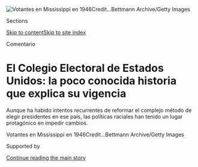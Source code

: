 <div id="app">

<div>

<div>

<div>

</div>

<div data-aria-hidden="false">

<div id="site-content" data-role="main">

<div>

<div class="css-1aor85t" style="opacity:0.000000001;z-index:-1;visibility:hidden">

<div class="css-1hqnpie">

<div class="css-epjblv">

<span class="css-17xtcya">[Opinión](/es/section/opinion)</span><span class="css-x15j1o">|</span><span class="css-fwqvlz">El
Colegio Electoral de Estados Unidos: la poco conocida historia que
explica su
vigencia</span>

</div>

<div class="css-k008qs">

<div class="css-1iwv8en">

<span class="css-18z7m18"></span>

<div>

</div>

</div>

<span class="css-1n6z4y">https://nyti.ms/3i3Xp4r</span>

<div class="css-1705lsu">

<div class="css-4xjgmj">

<div class="css-4skfbu" data-role="toolbar" data-aria-label="Social Media Share buttons, Save button, and Comments Panel with current comment count" data-testid="share-tools">

  - 
  - 
  - 
  - 
    
    <div class="css-6n7j50">
    
    </div>

  - 

</div>

</div>

</div>

</div>

</div>

</div>

<div id="NYT_TOP_BANNER_REGION" class="css-11qgg8s">

</div>

<div id="fullBleedHeaderContent">

<div class="css-n4ws9g">

![<span class="css-16f3y1r e13ogyst0" data-aria-hidden="true">Votantes
en Mississippi en
1946</span><span class="css-cnj6d5 e1z0qqy90" itemprop="copyrightHolder"><span class="css-1ly73wi e1tej78p0">Credit...</span><span><span>Bettmann
Archive/Getty
Images</span></span></span>](https://static01.nyt.com/images/2020/08/03/opinion/03Keyssar-ES-1/03keyssarWeb-articleLarge.jpg?quality=75&auto=webp&disable=upscale)

</div>

<div class="css-3z92zw">

<div class="css-6cn7ki">

<div class="NYTAppHideMasthead css-1bcu9v6 e1suatyy0">

<div class="section css-1o1qe8k e1suatyy2">

<div class="css-cu5p7t er09x8g0">

<div class="css-6n7j50">

</div>

<span class="css-1dv1kvn">Sections</span>

[Skip to content](#site-content)[Skip to site
index](#site-index)

</div>

<div class="css-10698na e1huz5gh0">

</div>

</div>

</div>

Comentario

<div class="css-1sojcmr ehdk2mb0">

# El Colegio Electoral de Estados Unidos: la poco conocida historia que explica su vigencia

</div>

Aunque ha habido intentos recurrentes de reformar el complejo método de
elegir presidentes en ese país, las políticas raciales han tenido un
lugar protagónico en impedir cambios.

</div>

</div>

<div class="css-nwzfg5 e1gnum310">

<span class="css-1f9pvn2 opinion">Votantes en Mississippi en
1946</span><span class="css-cnj6d5 e1z0qqy90" itemprop="copyrightHolder"><span class="css-1ly73wi e1tej78p0">Credit...</span><span><span>Bettmann
Archive/Getty Images</span></span></span>

</div>

<div id="sponsor-wrapper" class="css-1hyfx7x">

<div id="sponsor-slug" class="css-19vbshk">

Supported by

</div>

[Continue reading the main
story](#after-sponsor)

<div id="sponsor" class="ad sponsor-wrapper" style="text-align:center;height:100%;display:block">

</div>

<div id="after-sponsor">

</div>

</div>

<div class="css-1wx1auc e1gnum311">

<div class="css-18e8msd">

<div class="css-vp77d3 epjyd6m0">

<div class="css-1baulvz">

Por <span class="css-1baulvz last-byline" itemprop="name">Alexander
Keyssar</span>

<div class="css-8atqhb">

Es profesor de historia y política social en Harvard y autor de [*Why Do
We Still Have the Electoral
College*](https://www.hup.harvard.edu/catalog.php?isbn=9780674660151#:~:text=After%20tracing%20the%20Electoral%20College's,showing%20why%20each%20has%20failed.)*?*

</div>

</div>

</div>

  - 3 de agosto de
    2020

  - 
    
    <div class="css-4xjgmj">
    
    <div class="css-d8bdto" data-role="toolbar" data-aria-label="Social Media Share buttons, Save button, and Comments Panel with current comment count" data-testid="share-tools">
    
      - 
      - 
      - 
      - 
        
        <div class="css-6n7j50">
        
        </div>
    
      - 
    
    </div>
    
    </div>

</div>

<div class="css-tk9fsr">

[Read in
English](https://www.nytimes.com/2020/08/03/opinion/electoral-college-racism-white-supremacy.html "Read in English")

</div>

</div>

</div>

<div class="section meteredContent css-1r7ky0e" name="articleBody" itemprop="articleBody">

<div class="css-1fanzo5 StoryBodyCompanionColumn">

<div class="css-53u6y8">

[Regístrate para recibir nuestro
boletín](https://www.nytimes.com/newsletters/el-times) con lo mejor de
The New York Times.

-----

Como nuestra resucitada conversación nacional sobre la raza ha dejado en
claro, el legado de la esclavitud y la supremacía blanca es extenso y
profundo en la sociedad y la vida política de Estados Unidos. Un legado
de este tipo —tan visible en una temporada de elecciones presidenciales—
ha sido la supervivencia y la preservación del Colegio Electoral, una
institución criticada por más de 200 años. Nuestro complicado método de
elegir presidentes ha sido blanco de intentos recurrentes de reforma
desde principios del siglo XIX, y las políticas raciales y de religión
han tenido un lugar protagónico en su derrota.

Por supuesto, no es ningún secreto que la esclavitud desempeñó un papel
en el diseño original de nuestro sistema de elecciones presidenciales,
aunque los
[historiadores](https://www.nytimes.com/2019/04/04/opinion/the-electoral-college-slavery-myth.html?action=click&module=RelatedLinks&pgtype=Article)
[no están de
acuerdo](https://www.nytimes.com/2019/04/06/opinion/electoral-college-slavery.html)
sobre la centralidad de ese papel. La conocida fórmula que daba
representación a los estados en el Congreso por las tres quintas partes
de sus esclavos se transfirió a la asignación de votos electorales; el
número de votos electorales otorgados a cada estado era (y sigue
siendo) equivalente a la representación de ese estado en la Cámara y el
Senado. Este diseño constitucional dio a los sureños blancos una
influencia desproporcionada en la elección de los presidentes, una
ventaja que podría afectar el resultado de las elecciones.

No es sorprendente que los estados esclavistas se opusieran
enérgicamente a cualquier cambioque disminuyera su ventaja en el
sistema. En 1816, cuando se introdujo por primera vez en el Congreso una
resolución que pedía el voto popular nacional, las protestas de los
senadores del sur la torpedearon. Los estados esclavistas “perderían el
privilegio que la Constitución ahora les permite, de votos sobre tres
quintos de su población que no sean hombres libres”, objetó William
Wyatt Bibb, de Georgia, en el pleno del Senado. “Sería profundamente
perjudicial para ellos”.

Lo que es mucho menos conocido, o reconocido, es que mucho después de la
abolición de la esclavitud, los líderes políticos del sur siguieron
resistiendo cualquier intento de reemplazar el Colegio Electoral con el
voto popular nacional. (Algunas veces apoyaron otras reformas, como la
división proporcional de los votos electorales de cada estado, pero esos
son hilos argumentales diferentes de un cuento multifacético). El
razonamiento detrás de esta oposición fue directo, aunque inquietante.
Después de la
[Reconstrucción](https://ar.usembassy.gov/wp-content/uploads/sites/26/2016/10/Capitulo-7_La_guerra_civil_y_la_reconstruccion.pdf),
los gobiernos blancos “redentores” que llegaron al poder en los estados
del sur se convirtieron en los beneficiarios políticos de lo que
equivalía a una cláusula de “cinco quintos”: los afroamericanos
contaban plenamente para la representación (y, por lo tanto, los votos
electorales), pero volvieron a ser privados de sus derechos a pesar de
las protecciones formales descritas en la decimoquinta enmienda,
ratificada en 1870, que decía que no se podía negar el derecho al voto
“por motivos de raza, color o condición previa de servidumbre”. Los
sureños blancos, en consecuencia, obtuvieron un beneficio aún mayor del
Colegio Electoral que el que tenían antes de la Guerra de Secesión.

</div>

</div>

<div class="css-1fanzo5 StoryBodyCompanionColumn">

<div class="css-53u6y8">

Un voto popular nacional habría eliminado ese beneficio. Como
reconocieron los líderes políticos de la región, la aprobación de una
enmienda constitucional que instituyese un voto nacional popular habría
generado fuertes presiones legales y políticas para otorgar derechos a
los afroestadounidenses. Incluso si se pudieran resistir esas presiones,
un folleto de la campaña de Alabama señaló en 1914 que “con la mitad
negra de nuestra gente sin votar, nuestra voz en las elecciones
nacionales, que ahora se basa en la población total, se apoyaría
únicamente en nuestra población votante y, por lo tanto, se reduciría a
la mitad”. Las consecuencias políticas de un voto nacional popular
simplemente no podían tolerarse.

Hacia la década de 1940, muchos sureños también llegaron a creer que su
peso desproporcionado en las elecciones presidenciales, gracias al
Colegio Electoral, era un bastión fundamental contra las crecientes
presiones del norte para ampliar los derechos civiles y políticos de los
afroestadounidenses. En 1947, el influyente tratado *Whither Solid
South?* de Charles Collins, sobre los derechos y el segregacionismo de
los estados, imploró a los sureños rechazar “cualquier intento de acabar
con el Colegio porque solo este puede permitir que los estados del sur
conserven sus derechos dentro de la Unión”. El libro, que se convirtió
en una lectura obligada entre los Dixiecrats —del segregacionista
Partido Demócrata de los Derechos de los Estados— que huyeron del
Partido Demócrata en 1948, fue muy elogiado y distribuido de forma
gratuita por (entre otros) el segregacionista de Mississippi James
Eastland, quien sirvió en el Senado de 1943 a 1978.

Impulsados por tales convicciones, los regímenes de supremacía blanca
del sur se mantuvieron como un obstáculo en el camino hacia un voto
popular nacional desde las últimas décadas del siglo XIX hasta la década
de 1960, cuando la Ley de Derechos Electorales y otras medidas obligaron
a la región a otorgar derechos a los afroestadounidenses. Hubo, por
supuesto, resistencia a la idea de un voto nacional en otras partes del
país, pero fue la bien conocida actitud inflexible del sur —y el hecho
de que solo los estados del sur podrían estar cerca de bloquear una
enmienda constitucional en el Congreso— lo que marginó a la idea en el
debate público durante décadas. Numerosos líderes políticos que
personalmente favorecieron el voto popular nacional, como el senador
republicano Henry Cabot Lodge, Jr. de Massachusetts en la década de
1940, concluyeron que tal reforma no tenía posibilidades realistas de
éxito, y cambiaron su defensa a medidas menos radicales.

La política de raza y región también tuvo un lugar destacado en la
derrota punzante de una enmienda al voto popular nacional en el Senado
en 1970, lo más cerca que Estados Unidos ha estado de transformar su
sistema de elecciones presidenciales desde 1821. El apoyo popular y de
élite a la idea había proliferado en la década de 1960, lo que llevó a
que en 1969 la Cámara de Representantes votase abrumadoramente a favor
de una enmienda constitucional que habría abolido el Colegio Electoral.
La propuesta se empantanó en el Senado durante un año en que las
tensiones regionales eran altas: dos candidatos del sur a la Corte
Suprema fueron rechazados por el Senado, y la Ley de Derechos
Electorales se renovó por encima de la fuerte oposición de los senadores
del sur. Mientras tanto, la enmienda del voto popular nacional se
estancó en el Comité Judicial, que fue presidido nada menos que por el
senador Eastland.

Cuando la resolución de la enmienda finalmente llegó al pleno del Senado
en septiembre de 1970, gracias a los prodigiosos esfuerzos de un senador
de Indiana, Birch Bayh, fue recibida por las maniobras obstruccionistas
de los segregacionistas Sam Ervin y Strom Thurmond (con la ayuda del
republicano de Nebraska Roman Hruska). Aunque las cosas cambiaban en el
sur, sus líderes políticos seguían inmersos en los valores y las
perspectivas que habían fundamentado su hostilidad al movimiento de los
derechos civiles y a la Ley de Derechos Electorales. “El Colegio
Electoral”, escribió el senador James Allen de Alabama en 1969, “es una
de las pocas salvaguardias políticas que quedan en el sur. Vamos a
conservarlo”.

</div>

</div>

<div class="css-1fanzo5 StoryBodyCompanionColumn">

<div class="css-53u6y8">

Las maniobras obstruccionistas tuvieron éxito: los intentos de invocar
la clausura —para terminar el debate y votar sobre la enmienda en sí
misma— quedaron unos pocos votos por debajo de la mayoría de dos tercios
que entonces se necesitaban para acabar con la obstrucción. Las
alineaciones regionales en los votos cruciales (hubo dos) fueron
claramente visibles. Más del 75 por ciento de los senadores del sur
votaron en contra de la clausura; una proporción similar de senadores
que no pertenecían al sur votaron a favor.

De ese modo, los líderes políticos del sur —formados por la segregación
y las creencias de la supremacía blanca— mantuvieron la idea de un voto
popular nacional fuera de discusión durante muchas décadas y
desempeñaron un papel crucial en el bloqueo de su paso por el Congreso
en una coyuntura histórica cuando el cambio realmente parecía posible.
Sin duda, una reforma electoral es casi siempre un proceso complejo y
difícil, con diversos actores que compiten por defender sus ideas e
intereses. Pero si la política de la raza hubiera sido menos destacada,
tanto en el siglo XIX como en el siglo XX, el Colegio Electoral
probablemente habría sido relegado hace mucho tiempo al estado de
curiosidad histórica. Es posible que deseemos tener en cuenta ese hecho
aleccionador de cara a una elección cuyo resultado es cuestionable solo
por la forma peculiar en el que elegimos a nuestros presidentes.

Alexander Keyssar
([@AlexKeyssar](https://twitter.com/alexkeyssar?lang=en)), profesor de
historia y política social en Harvard, es el autor de [*Why Do We Still
Have the Electoral
College?*](https://www.hup.harvard.edu/catalog.php?isbn=9780674660151#:~:text=After%20tracing%20the%20Electoral%20College's,showing%20why%20each%20has%20failed.)
y [*The Right to Vote: The Contested History of Democracy in the United
States*](https://www.basicbooks.com/titles/alexander-keyssar/the-right-to-vote/9780465005024/).

</div>

</div>

</div>

<div>

</div>

<div>

</div>

<div>

</div>

<div>

<div id="bottom-wrapper" class="css-1ede5it">

<div id="bottom-slug" class="css-l9onyx">

Advertisement

</div>

[Continue reading the main
story](#after-bottom)

<div id="bottom" class="ad bottom-wrapper" style="text-align:center;height:100%;display:block;min-height:90px">

</div>

<div id="after-bottom">

</div>

</div>

</div>

</div>

</div>

## Site Index

<div>

</div>

## Site Information Navigation

  - [© <span>2020</span> <span>The New York Times
    Company</span>](https://help.nytimes.com/hc/en-us/articles/115014792127-Copyright-notice)

<!-- end list -->

  - [NYTCo](https://www.nytco.com/)
  - [Contact
    Us](https://help.nytimes.com/hc/en-us/articles/115015385887-Contact-Us)
  - [Work with us](https://www.nytco.com/careers/)
  - [Advertise](https://nytmediakit.com/)
  - [T Brand Studio](http://www.tbrandstudio.com/)
  - [Your Ad
    Choices](https://www.nytimes.com/privacy/cookie-policy#how-do-i-manage-trackers)
  - [Privacy](https://www.nytimes.com/privacy)
  - [Terms of
    Service](https://help.nytimes.com/hc/en-us/articles/115014893428-Terms-of-service)
  - [Terms of
    Sale](https://help.nytimes.com/hc/en-us/articles/115014893968-Terms-of-sale)
  - [Site
    Map](https://spiderbites.nytimes.com)
  - [Help](https://help.nytimes.com/hc/en-us)
  - [Subscriptions](https://www.nytimes.com/subscription?campaignId=37WXW)

</div>

</div>

</div>

</div>
